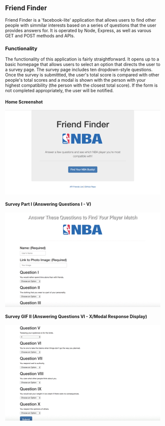 ## Friend Finder

Friend Finder is a 'facebook-lite' application that allows users to find other people with simmilar interests based on a series of questions that the user provides answers for. It is operated by Node, Express, as well as varous GET and POST methods and APIs.

### Functionality

The functionality of this application is fairly straightforward. It opens up to a basic homepage that allows users to select an option that directs the user to a survey page. The survey page includes ten dropdown-style questions. Once the survey is submittted, the user's total score is compared with other people's total scores and a modal is shown with the person with your highest compatibility (the person with the closest total score). If the form is not completed appropriately, the user will be notified.

#### Home Screenshot

![Screenshot](https://github.com/EGartland/FriendFinder/blob/master/app/public/FriendFinder.png)


#### Survey Part I (Answering Questions I - V)

![Output sample](https://github.com/EGartland/FriendFinder/blob/master/app/public/surveyOne.gif)

#### Survey GIF II (Answering Questions VI - X/Modal Response Display)

![Output sample](https://github.com/EGartland/FriendFinder/blob/master/app/public/surveyTwo.gif)